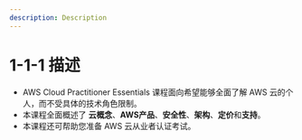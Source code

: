 ```yaml
---
description: Description
---
```


# 1-1-1 描述

* AWS Cloud Practitioner Essentials 课程面向希望能够全面了解 AWS 云的个人，而不受具体的技术角色限制。
* 本课程全面概述了 **云概念**、**AWS产品**、**安全性**、**架构**、**定价**和**支持**。
* 本课程还可帮助您准备 AWS 云从业者认证考试。



